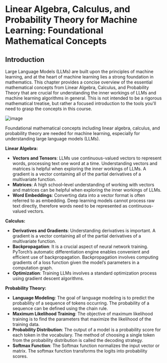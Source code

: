 # Linear Algebra, Calculus, and Probability Theory for Machine Learning: Foundational Mathematical Concepts

## Introduction

Large Language Models (LLMs) are built upon the principles of machine learning, and at the heart of machine learning lies a strong foundation in mathematics. This chapter provides a concise overview of the essential mathematical concepts from Linear Algebra, Calculus, and Probability Theory that are crucial for understanding the inner workings of LLMs and machine learning algorithms in general.  This is not intended to be a rigorous mathematical treatise, but rather a focused introduction to the tools you'll need to grasp the concepts in this course.


![image](https://github.com/user-attachments/assets/9752cd0b-4dca-4106-9d63-c8357e0cab6d)


Foundational mathematical concepts including linear algebra, calculus, and probability theory are needed for machine learning, especially for understanding large language models (LLMs).

**Linear Algebra:**
*   **Vectors and Tensors**: LLMs use continuous-valued vectors to represent words, processing text one word at a time. Understanding vectors and matrices is helpful when exploring the inner workings of LLMs. A gradient is a vector containing all of the partial derivatives of a multivariate function.
*   **Matrices**: A high school–level understanding of working with vectors and matrices can be helpful when exploring the inner workings of LLMs.
*   **Word Embeddings**: Converting data into a vector format is often referred to as embedding. Deep learning models cannot process raw text directly, therefore words need to be represented as continuous-valued vectors.

**Calculus:**
*   **Derivatives and Gradients**: Understanding derivatives is important. A gradient is a vector containing all of the partial derivatives of a multivariate function.
*   **Backpropagation**:  It is a crucial aspect of neural network training. PyTorch’s automatic differentiation engine enables convenient and efficient use of backpropagation. Backpropagation involves computing gradients of a loss function given the model’s parameters in a computation graph.
*   **Optimization**: Training LLMs involves a standard optimization process using gradient descent algorithms.

**Probability Theory:**
*   **Language Modeling**: The goal of language modeling is to predict the probability of a sequence of tokens occurring. The probability of a sequence can be defined using the chain rule.
*   **Maximum Likelihood Training**: The objective of maximum likelihood training is to find the parameters that maximize the likelihood of the training data.
*   **Probability Distribution**: The output of a model is a probability score for each token in the vocabulary. The method of choosing a single token from the probability distribution is called the decoding strategy.
*   **Softmax Function**: The Softmax function normalizes the input vector or matrix. The softmax function transforms the logits into probability scores.
